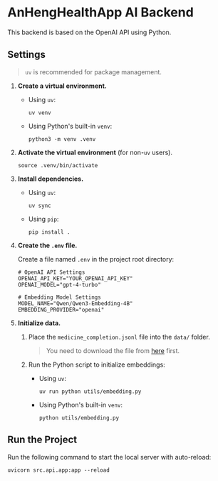 # AnHengHealthApp AI Backend

This backend is based on the OpenAI API using Python.

## Settings

> `uv` is recommended for package management.

1. **Create a virtual environment.**

    * Using `uv`:

        ```shell
        uv venv
        ```

    * Using Python's built-in `venv`:

        ```shell
        python3 -m venv .venv
        ```

2. **Activate the virtual environment** (for non-`uv` users).

   ```shell
   source .venv/bin/activate
   ```

3. **Install dependencies.**

    * Using `uv`:

        ```shell
        uv sync
        ```

    * Using `pip`:

        ```shell
        pip install .
        ```

4. **Create the `.env` file.**

   Create a file named `.env` in the project root directory:

   ```dotenv
   # OpenAI API Settings
   OPENAI_API_KEY="YOUR_OPENAI_API_KEY"
   OPENAI_MODEL="gpt-4-turbo"
   
   # Embedding Model Settings
   MODEL_NAME="Qwen/Qwen3-Embedding-4B"
   EMBEDDING_PROVIDER="openai"
   ```

5. **Initialize data.**
    1. Place the `medicine_completion.jsonl` file into the `data/` folder.

       > You need to download the file from [here](https://drive.google.com/file/d/1c2L8HPKxhlp2-fj3K9_W_0jojdTYWdv3/view?usp=sharing) first.

    2. Run the Python script to initialize embeddings:

        * Using `uv`:

           ```shell
           uv run python utils/embedding.py
           ```

        * Using Python's built-in `venv`:

            ```shell
            python utils/embedding.py
            ```

## Run the Project

Run the following command to start the local server with auto-reload:

```shell
uvicorn src.api.app:app --reload
```
